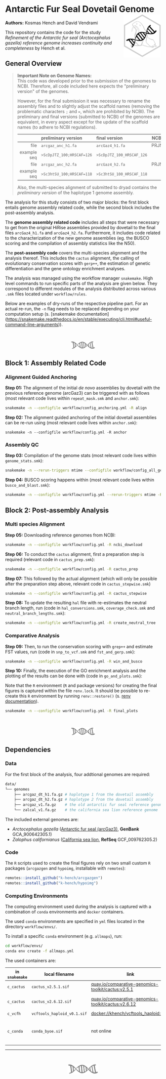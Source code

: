 # Antarctic Fur Seal Dovetail Genome <img src="img/arcgaz_gen_hex.svg" align="right" alt="" width="120" />

**Authors:** Kosmas Hench and David Vendrami

This repository contains the code for the study *Refinement of the Antarctic fur seal (Arctocephalus gazella) reference genome increases continuity and completeness* by Hench et al.

## General Overview

> **Important Note on Genome Names:**<br>
> This code was developed prior to the submission of the genomes to NCBI.
> Therefore, all code included here expects the "preliminary version" of the genomes.
> 
> However, for the final submission it was necessary to rename the assembly files and to slightly adjust the scaffold names (removing the problematic characters `;` and `=`, which are prohibited by NCBI).
> The preliminary and final versions (submitted to NCBI) of the genomes are equivalent, in every aspect except for the update of the scaffold names (to adhere to NCBI regulations).
>
> | | preliminary version | final version | NCBI accession |
> |--:|:-----|:---|---|
> | file | `arcgaz_anc_h1.fa` | `arcGaz4_h1.fa` | PRJNA1099198 |
> | example seq | `>ScDpJTZ_100;HRSCAF=126` | `>ScDpJTZ_100_HRSCAF_126` ||
> | file | `arcgaz_anc_h2.fa` | `arcGaz4_h2.fa` | PRJNA1099197 |
> | example seq | `>Sc3htSU_100;HRSCAF=118` | `>Sc3htSU_100_HRSCAF_118` ||
> 
> Also, the multi-species alignment of submitted to dryad contains the *preliminary version* of the haplotype 1 genome assembly.

The analysis for this study consists of two major blocks:
the first block entails genome assembly related code, while the second block includes the post-assembly analysis.

The **genome assembly related code** includes all steps that were necessary to get from the original HiRise assemblies provided by dovetail to the final files `arcGaz4_h1.fa` and `arcGaz4_h2.fa`.
Furthermore, it includes code related to the characterization of the new genome assemblies (eg. the BUSCO scoring and the compilation of assembly statistics like the N50).

The **post-assembly code** covers the multi-species alignment and the analysis thereof.
This includes the `cactus` alignment, the calling of evolutionary conservation scores with `gerp++`, the estimation of genetic differentiation and the gene ontology enrichment analyses.

The analysis was managed using the workflow manager `snakemake`.
High level commands to run specific parts of the analysis are given below.
They correspond to different modules of the analysis distributed across various `.smk` files located under `workflow/rules`.

Below are examples of dry-runs of the respective pipeline part.
For an actual re-run, the `-n` flag needs to be replaced depending on your computation setup (s. [snakemake documentation]
(https://snakemake.readthedocs.io/en/stable/executing/cli.html#useful-command-line-arguments)).

<br>
<p align="center">
<img src="img/dna.svg" alt="" width="80">
</p>

## Block 1: Assembly Related Code

### Alignment Guided Anchoring

**Step 01:** The alignment of the initial *de novo* assemblies by dovetail with the previous reference genome (arcGaz3) can be triggered with as follows (most relevant code lives within `repeat_mask.smk` and `anchor.smk`):

```sh
snakemake -n --configfile workflow/config_anchoring.yml -R align
```

**Step 02:** The alignment guided anchoring of the initial dovetail assemblies can be re-run using (most relevant code lives within `anchor.smk`):

```
snakemake -n --configfile workflow/config.yml -R anchor
```

### Assembly QC

**Step 03:** Compilation of the genome stats (most relevant code lives within `genome_stats.smk`):

```sh
snakemake -n --rerun-triggers mtime --configfile workflow/config_all_genomes.yml -R fa_stats
```

**Step 04:** BUSCO scoring happens within (most relevant code lives within `busco_and_blast.smk`):

```sh
snakemake -n --configfile workflow/config.yml --rerun-triggers mtime -R all_blast
```

## Block 2: Post-assembly Analysis

### Multi species Alignment 

**Step 05:**  Downloading reference genomes from NCBI:

```sh
snakemake -n --configfile workflow/config.yml -R ncbi_download
```

**Step 06:** To conduct the `cactus` alignment, first a preparation step is required (relevant code in `cactus_prep.smk`):

```sh
snakemake -n --configfile workflow/config.yml -R cactus_prep
```

**Step 07:** This followed by the actual alignment (which will only be possible after the preparation step above, relevant code in `cactus_stepwise.smk`)

```sh
snakemake -n --configfile workflow/config.yml -R cactus_stepwise
```

**Step 08:** To update the resulting `hal` file with re-estimates the neutral branch length, run (code in `hal_conversions.smk`, `coverage_check.smk` and `neutral_branch_lengths.smk`):

```sh
snakemake -n --configfile workflow/config.yml -R create_neutral_tree
```

### Comparative Analysis

**Step 09:** Then, to run the conservation scoring with `grep++` and estimate FST values, run (code in `snp_to_vcf.smk` and `fst_and_gerp.smk`):

```sh
snakemake -n --configfile workflow/config.yml -R win_and_busco
```

**Step 10:** Finally, the execution of the GO enrichment analysis and the plotting of the results can be done with (code in `go_and_plots.smk`):

Note that the `R` environment (`R` and package versions) for creating the final figures is captured within the file `renv.lock`.
It should be possible to re-create this `R` environment by running `renv::restore()` (s. [renv documentation](https://rstudio.github.io/renv/index.html)).

```sh
snakemake -n --configfile workflow/config.yml -R final_plots
```
<br>
<p align="center">
<img src="img/dna.svg" alt="" width="80">
</p>

## Dependencies

### Data

For the first block of the analysis, four addtional genomes are required:

```sh
data/
└── genomes
    ├── arcgaz_dt_h1.fa.gz # haplotype 1 from the dovetail assembly
    ├── arcgaz_dt_h2.fa.gz # haplotype 2 from the dovetail assembly
    ├── arcgaz_v1.fa.gz    # the old antarctic fur seal reference genome
    └── zalcal_v1.fa.gz    # the california sea lion reference genome
```

The included external genomes are:

- *Arctocephalus gazella* ([Antarctic fur seal (arcGaz3)](https://www.ncbi.nlm.nih.gov/assembly/GCA_900642305.1), **GenBank** GCA_900642305.1)
-  *Zalophus californianus* ([California sea lion](https://www.ncbi.nlm.nih.gov/assembly/GCF_009762305.2/), **RefSeq** GCF_009762305.2)

### Code

The `R` scripts used to create the final figures rely on two small custom `R` packages (`arcgazgen` and `hypoimg`, installable with `remotes`):

```R
remotes::install_github("k-hench/arcgazgen")
remotes::install_github("k-hench/hypoimg")
```

### Computing Environments 

The computing environment used during the analysis is captured with a combination of `conda` environments and `docker` containers.

The used `conda` environments are specified in `yml` files located in the directory `workflow/envs/`.

To install a specific `conda` environment (e.g. `allmaps`), run: 

```sh
cd workflow/envs/
conda env create -f allmaps.yml
```

The used containers are:

| in `snakemake` | local filename | link | comet |
| -------------- | -------------- | ---- | ----- |
| `c_cactus` | `cactus_v2.5.1.sif` | [quay.io/comparative-genomics-toolkit/cactus:v2.5.1](https://quay.io/repository/comparative-genomics-toolkit/cactus?tab=tags&tag=v2.5.1) | for the alignment |
| `c_cactus` | `cactus_v2.6.12.sif` | [quay.io/comparative-genomics-toolkit/cactus:v2.6.12](https://quay.io/repository/comparative-genomics-toolkit/cactus?tab=tags&tag=v2.5.1) | for the post-alignment analysis |
| `c_vcfh` | `vcftools_haploid_v0.1.sif` | [docker://khench/vcftools_haploid:v0.1](https://hub.docker.com/r/khench/vcftools_haploid) |  |
| `c_conda` | `conda_byoe.sif` | not online | contains `conda` environments specified in `workflow/envs` |

---
<br>
<p align="center">
<img src="img/dna.svg" alt="" width="100">
</p>